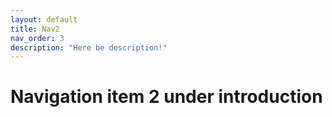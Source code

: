 ```yaml
---
layout: default
title: Nav2
nav_order: 3
description: "Here be description!"
---
```


# Navigation item 2 under introduction